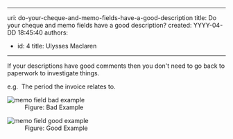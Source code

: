 

---
uri: do-your-cheque-and-memo-fields-have-a-good-description
title: Do your cheque and memo fields have a good description?
created: YYYY-04-DD 18:45:40
authors:
  - id: 4
    title: Ulysses Maclaren
---




<span class='intro'> <p>If your descriptions have good comments then you don't need to go back to paperwork to investigate things. </p><p>e.g.&#160; The period the invoice relates to.</p> </span>

<dl class="badImage"><dt><img alt="memo field bad example" src="/PublishingImages/memo-field-bad.jpg" />
</dt><dd>Figure&#58; Bad Example</dd></dl><dl class="goodImage"><dt><img alt="memo field good example" src="/PublishingImages/memo-field-good.jpg" />
</dt><dd>Figure&#58; Good Example</dd></dl>


